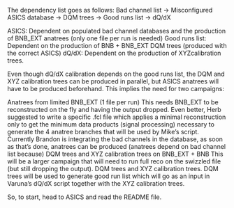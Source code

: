 The dependency list goes as follows:
Bad channel list -> Misconfigured ASICS database -> DQM trees -> Good runs list -> dQ/dX

ASICS: Dependent on populated bad channel databases and the production of BNB_EXT anatrees (only one file per run is needed)
Good runs list: Dependent on the production of BNB + BNB_EXT DQM trees (produced with the correct ASICS)
dQ/dX: Dependent on the production of XYZcalibration trees.

Even though dQ/dX calibration depends on the good runs list, the DQM and XYZ calibration trees can be produced in parallel, but ASICS anatrees will have to be produced beforehand.
This implies the need for two campaigns:

Anatrees from limited BNB_EXT (1 file per run)
This needs BNB_EXT to be reconstructed on the fly and having the output dropped. Even better, Herb suggested to write a specific .fcl file which applies a minimal reconstruction only to get the minimum data products (signal processing) necessary to generate the 4 anatree branches that will be used by Mike’s script. Currently Brandon is integrating the bad channels in the database, as soon as that’s done, anatrees can be produced (anatrees depend on bad channel list because)
DQM trees and XYZ calibration trees on BNB_EXT + BNB
This will be a larger campaign that will need to run full reco on the swizzled file (but still dropping the output). DQM trees and XYZ calibration trees.
DQM trees will be used to generate good run list which will go as an input in Varuna’s dQ/dX script together with the XYZ calibration trees.

So, to start, head to ASICS and read the README file.